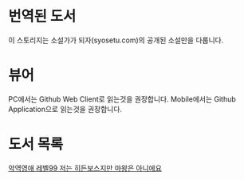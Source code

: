 # 번역된 도서
이 스토리지는 소설가가 되자(syosetu.com)의 공개된 소설만을 다룹니다.

# 뷰어
PC에서는 Github Web Client로 읽는것을 권장합니다.
Mobile에서는 Github Application으로 읽는것을 권장합니다.

# 도서 목록
[악역영애 레벨99 저는 히든보스지만 마왕은 아니에요](/악역%20영애%20레벨%2099/README.md)
